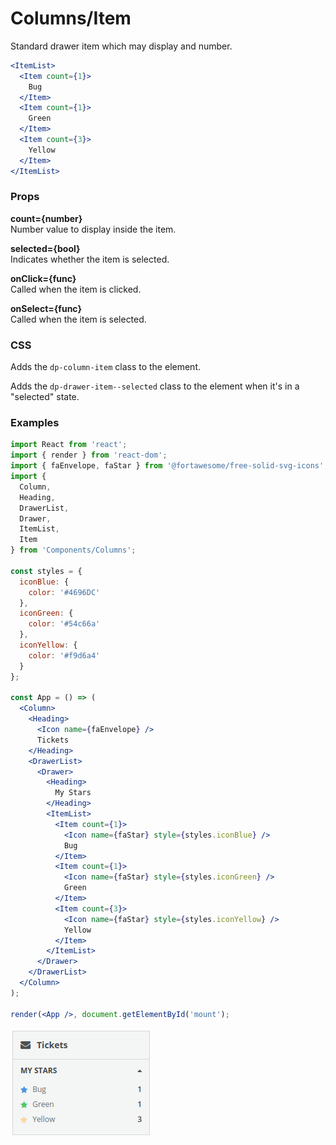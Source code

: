 Columns/Item
==================
Standard drawer item which may display and number.

```jsx
<ItemList>
  <Item count={1}>
    Bug
  </Item>
  <Item count={1}>
    Green
  </Item>
  <Item count={3}>
    Yellow
  </Item>
</ItemList>
```

### Props

**count={number}**  
Number value to display inside the item.

**selected={bool}**  
Indicates whether the item is selected.

**onClick={func}**  
Called when the item is clicked.

**onSelect={func}**  
Called when the item is selected.

### CSS
Adds the `dp-column-item` class to the element.

Adds the `dp-drawer-item--selected` class to the element when it's in a "selected" state.

### Examples

```jsx
import React from 'react';
import { render } from 'react-dom';
import { faEnvelope, faStar } from '@fortawesome/free-solid-svg-icons';
import {
  Column,
  Heading,
  DrawerList,
  Drawer,
  ItemList,
  Item
} from 'Components/Columns';

const styles = {
  iconBlue: {
    color: '#4696DC'
  },
  iconGreen: {
    color: '#54c66a'
  },
  iconYellow: {
    color: '#f9d6a4'
  }
};

const App = () => (
  <Column>
    <Heading>
      <Icon name={faEnvelope} />
      Tickets
    </Heading>
    <DrawerList>
      <Drawer>
        <Heading>
          My Stars
        </Heading>
        <ItemList>
          <Item count={1}>
            <Icon name={faStar} style={styles.iconBlue} />
            Bug
          </Item>
          <Item count={1}>
            <Icon name={faStar} style={styles.iconGreen} />
            Green
          </Item>
          <Item count={3}>
            <Icon name={faStar} style={styles.iconYellow} />
            Yellow
          </Item>
        </ItemList>
      </Drawer>
    </DrawerList>
  </Column>
);

render(<App />, document.getElementById('mount');
```

![Item example](../../assets/images/column-3.png)
